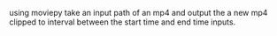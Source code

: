 using moviepy take an input path of an mp4 and output the a new mp4 clipped to interval between the start time and end time inputs.